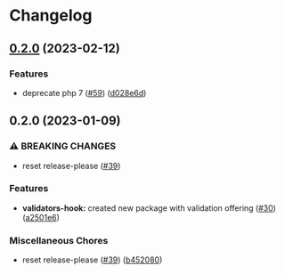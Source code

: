 # Changelog

## [0.2.0](https://github.com/open-feature/php-sdk-contrib/compare/open-feature/validators-hook-0.2.0...open-feature/validators-hook-0.2.0) (2023-02-12)


### Features

* deprecate php 7 ([#59](https://github.com/open-feature/php-sdk-contrib/issues/59)) ([d028e6d](https://github.com/open-feature/php-sdk-contrib/commit/d028e6d7741d07b7edef21b43b249fdb2d18d8f2))

## 0.2.0 (2023-01-09)


### ⚠ BREAKING CHANGES

* reset release-please ([#39](https://github.com/open-feature/php-sdk-contrib/issues/39))

### Features

* **validators-hook:** created new package with validation offering ([#30](https://github.com/open-feature/php-sdk-contrib/issues/30)) ([a2501e6](https://github.com/open-feature/php-sdk-contrib/commit/a2501e6440e8f25ce3231fffd225f5cf13ab5fe4))


### Miscellaneous Chores

* reset release-please ([#39](https://github.com/open-feature/php-sdk-contrib/issues/39)) ([b452080](https://github.com/open-feature/php-sdk-contrib/commit/b452080443d837c66b554b1bb1a07cadba5a152a))
